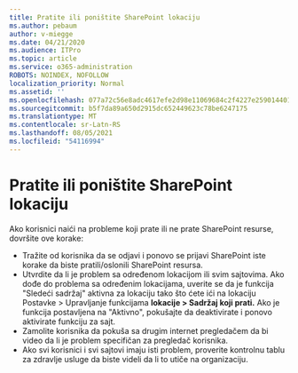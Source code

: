 ```yaml
---
title: Pratite ili poništite SharePoint lokaciju
ms.author: pebaum
author: v-miegge
ms.date: 04/21/2020
ms.audience: ITPro
ms.topic: article
ms.service: o365-administration
ROBOTS: NOINDEX, NOFOLLOW
localization_priority: Normal
ms.assetid: ''
ms.openlocfilehash: 077a72c56e8adc4617efe2d98e11069684c2f4227e2590144017be30fb19548e
ms.sourcegitcommit: b5f7da89a650d2915dc652449623c78be6247175
ms.translationtype: MT
ms.contentlocale: sr-Latn-RS
ms.lasthandoff: 08/05/2021
ms.locfileid: "54116994"
---
```

# <a name="follow-or-un-follow-a-sharepoint-site"></a>Pratite ili poništite SharePoint lokaciju

Ako korisnici naići na probleme koji prate ili ne prate SharePoint resurse, dovršite ove korake:

* Tražite od korisnika da se odjavi i ponovo se prijavi SharePoint iste korake da biste pratili/oslonili SharePoint resursa.
* Utvrdite da li je problem sa određenom lokacijom ili svim sajtovima. Ako dođe do problema sa određenim lokacijama, uverite se da je funkcija "Sledeći sadržaj" aktivna za lokaciju tako što ćete ići na lokaciju Postavke > Upravljanje funkcijama **lokacije > Sadržaj koji prati.** Ako je funkcija postavljena na "Aktivno", pokušajte da deaktivirate i ponovo aktivirate funkciju za sajt.
* Zamolite korisnika da pokuša sa drugim internet pregledačem da bi video da li je problem specifičan za pregledač korisnika.
* Ako svi korisnici i svi sajtovi imaju isti [](https://admin.microsoft.com/AdminPortal/Home#/servicehealth) problem, proverite kontrolnu tablu za zdravlje usluge da biste videli da li to utiče na organizaciju.
